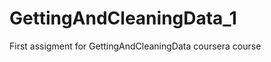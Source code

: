GettingAndCleaningData_1
========================

First assigment for GettingAndCleaningData coursera course
